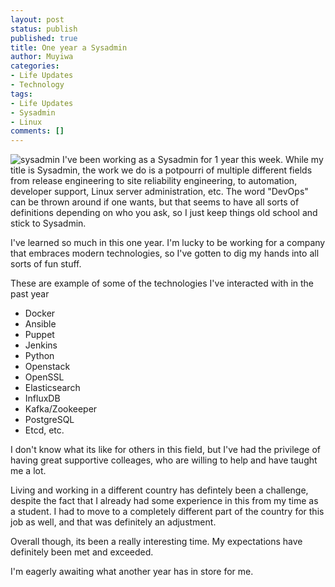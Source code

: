 ```yaml
---
layout: post
status: publish
published: true
title: One year a Sysadmin
author: Muyiwa
categories:
- Life Updates
- Technology
tags:
- Life Updates
- Sysadmin
- Linux
comments: []
---
```

![sysadmin](https://muyiscoi.github.com/wp-content/uploads/2017/09/logo.png)
I've been working as a Sysadmin for 1 year this week. While my title is Sysadmin, the work we do is a potpourri of multiple different fields from release engineering to site reliability engineering, to automation, developer support, Linux server administration, etc. The word "DevOps" can be thrown around if one wants, but that seems to have all sorts of definitions depending on who you ask, so I just keep things old school and stick to Sysadmin.

I've learned so much in this one year. I'm lucky to be working for a company that embraces modern technologies, so I've gotten to dig my hands into all sorts of fun stuff.

These are example of some of the technologies I've interacted with in the past year
* Docker
* Ansible
* Puppet
* Jenkins
* Python
* Openstack
* OpenSSL
* Elasticsearch
* InfluxDB
* Kafka/Zookeeper
* PostgreSQL
* Etcd, etc.

I don't know what its like for others in this field, but I've had the privilege of having great supportive colleages, who are willing to help and have taught me a lot.

Living and working in a different country has defintely been a challenge, despite the fact that I already had some experience in this from my time as a student. I had to move to a completely different part of the country for this job as well, and that was definitely an adjustment.

Overall though, its been a really interesting time. My expectations have definitely been met and exceeded.

I'm eagerly awaiting what another year has in store for me.
